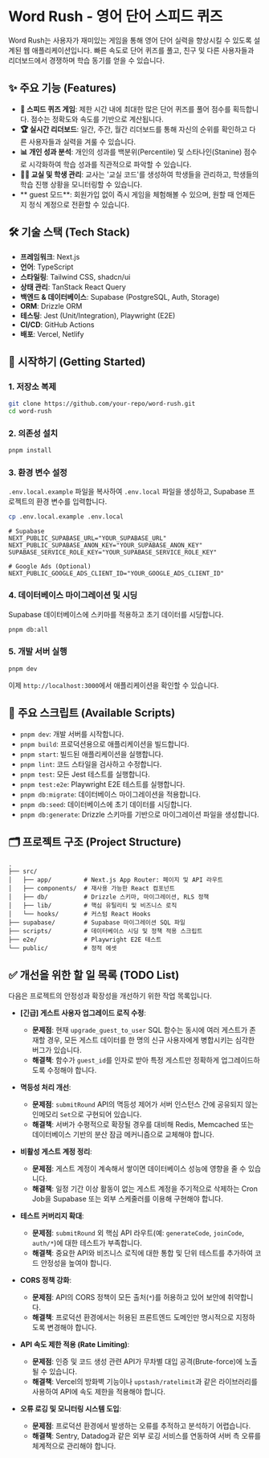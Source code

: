 # Word Rush - 영어 단어 스피드 퀴즈

Word Rush는 사용자가 재미있는 게임을 통해 영어 단어 실력을 향상시킬 수 있도록 설계된 웹 애플리케이션입니다. 빠른 속도로 단어 퀴즈를 풀고, 친구 및 다른 사용자들과 리더보드에서 경쟁하며 학습 동기를 얻을 수 있습니다.

## ✨ 주요 기능 (Features)

- **🚀 스피드 퀴즈 게임**: 제한 시간 내에 최대한 많은 단어 퀴즈를 풀어 점수를 획득합니다. 점수는 정확도와 속도를 기반으로 계산됩니다.
- **🏆 실시간 리더보드**: 일간, 주간, 월간 리더보드를 통해 자신의 순위를 확인하고 다른 사용자들과 실력을 겨룰 수 있습니다.
- **📊 개인 성과 분석**: 개인의 성과를 백분위(Percentile) 및 스타나인(Stanine) 점수로 시각화하여 학습 성과를 직관적으로 파악할 수 있습니다.
- **🧑‍🏫 교실 및 학생 관리**: 교사는 '교실 코드'를 생성하여 학생들을 관리하고, 학생들의 학습 진행 상황을 모니터링할 수 있습니다.
- ** guest 모드**: 회원가입 없이 즉시 게임을 체험해볼 수 있으며, 원할 때 언제든지 정식 계정으로 전환할 수 있습니다.

## 🛠️ 기술 스택 (Tech Stack)

- **프레임워크**: Next.js
- **언어**: TypeScript
- **스타일링**: Tailwind CSS, shadcn/ui
- **상태 관리**: TanStack React Query
- **백엔드 & 데이터베이스**: Supabase (PostgreSQL, Auth, Storage)
- **ORM**: Drizzle ORM
- **테스팅**: Jest (Unit/Integration), Playwright (E2E)
- **CI/CD**: GitHub Actions
- **배포**: Vercel, Netlify

## 🚀 시작하기 (Getting Started)

### 1. 저장소 복제

```bash
git clone https://github.com/your-repo/word-rush.git
cd word-rush
```

### 2. 의존성 설치

```bash
pnpm install
```

### 3. 환경 변수 설정

`.env.local.example` 파일을 복사하여 `.env.local` 파일을 생성하고, Supabase 프로젝트의 환경 변수를 입력합니다.

```bash
cp .env.local.example .env.local
```

```.env
# Supabase
NEXT_PUBLIC_SUPABASE_URL="YOUR_SUPABASE_URL"
NEXT_PUBLIC_SUPABASE_ANON_KEY="YOUR_SUPABASE_ANON_KEY"
SUPABASE_SERVICE_ROLE_KEY="YOUR_SUPABASE_SERVICE_ROLE_KEY"

# Google Ads (Optional)
NEXT_PUBLIC_GOOGLE_ADS_CLIENT_ID="YOUR_GOOGLE_ADS_CLIENT_ID"
```

### 4. 데이터베이스 마이그레이션 및 시딩

Supabase 데이터베이스에 스키마를 적용하고 초기 데이터를 시딩합니다.

```bash
pnpm db:all
```

### 5. 개발 서버 실행

```bash
pnpm dev
```

이제 `http://localhost:3000`에서 애플리케이션을 확인할 수 있습니다.

## 📜 주요 스크립트 (Available Scripts)

- `pnpm dev`: 개발 서버를 시작합니다.
- `pnpm build`: 프로덕션용으로 애플리케이션을 빌드합니다.
- `pnpm start`: 빌드된 애플리케이션을 실행합니다.
- `pnpm lint`: 코드 스타일을 검사하고 수정합니다.
- `pnpm test`: 모든 Jest 테스트를 실행합니다.
- `pnpm test:e2e`: Playwright E2E 테스트를 실행합니다.
- `pnpm db:migrate`: 데이터베이스 마이그레이션을 적용합니다.
- `pnpm db:seed`: 데이터베이스에 초기 데이터를 시딩합니다.
- `pnpm db:generate`: Drizzle 스키마를 기반으로 마이그레이션 파일을 생성합니다.

## 🗂️ 프로젝트 구조 (Project Structure)

```
.
├── src/
│   ├── app/         # Next.js App Router: 페이지 및 API 라우트
│   ├── components/  # 재사용 가능한 React 컴포넌트
│   ├── db/          # Drizzle 스키마, 마이그레이션, RLS 정책
│   ├── lib/         # 핵심 유틸리티 및 비즈니스 로직
│   └── hooks/       # 커스텀 React Hooks
├── supabase/        # Supabase 마이그레이션 SQL 파일
├── scripts/         # 데이터베이스 시딩 및 정책 적용 스크립트
├── e2e/             # Playwright E2E 테스트
└── public/          # 정적 에셋
```

## ✅ 개선을 위한 할 일 목록 (TODO List)

다음은 프로젝트의 안정성과 확장성을 개선하기 위한 작업 목록입니다.

- **[긴급] 게스트 사용자 업그레이드 로직 수정**:
  - **문제점**: 현재 `upgrade_guest_to_user` SQL 함수는 동시에 여러 게스트가 존재할 경우, 모든 게스트 데이터를 한 명의 신규 사용자에게 병합시키는 심각한 버그가 있습니다.
  - **해결책**: 함수가 `guest_id`를 인자로 받아 특정 게스트만 정확하게 업그레이드하도록 수정해야 합니다.

- **멱등성 처리 개선**:
  - **문제점**: `submitRound` API의 멱등성 제어가 서버 인스턴스 간에 공유되지 않는 인메모리 `Set`으로 구현되어 있습니다.
  - **해결책**: 서버가 수평적으로 확장될 경우를 대비해 Redis, Memcached 또는 데이터베이스 기반의 분산 잠금 메커니즘으로 교체해야 합니다.

- **비활성 게스트 계정 정리**:
  - **문제점**: 게스트 계정이 계속해서 쌓이면 데이터베이스 성능에 영향을 줄 수 있습니다.
  - **해결책**: 일정 기간 이상 활동이 없는 게스트 계정을 주기적으로 삭제하는 Cron Job을 Supabase 또는 외부 스케줄러를 이용해 구현해야 합니다.

- **테스트 커버리지 확대**:
  - **문제점**: `submitRound` 외 핵심 API 라우트(예: `generateCode`, `joinCode`, `auth/*`)에 대한 테스트가 부족합니다.
  - **해결책**: 중요한 API와 비즈니스 로직에 대한 통합 및 단위 테스트를 추가하여 코드 안정성을 높여야 합니다.

- **CORS 정책 강화**:
  - **문제점**: API의 CORS 정책이 모든 출처(`*`)를 허용하고 있어 보안에 취약합니다.
  - **해결책**: 프로덕션 환경에서는 허용된 프론트엔드 도메인만 명시적으로 지정하도록 변경해야 합니다.

- **API 속도 제한 적용 (Rate Limiting)**:
  - **문제점**: 인증 및 코드 생성 관련 API가 무차별 대입 공격(Brute-force)에 노출될 수 있습니다.
  - **해결책**: Vercel의 방화벽 기능이나 `upstash/ratelimit`과 같은 라이브러리를 사용하여 API에 속도 제한을 적용해야 합니다.

- **오류 로깅 및 모니터링 시스템 도입**:
  - **문제점**: 프로덕션 환경에서 발생하는 오류를 추적하고 분석하기 어렵습니다.
  - **해결책**: Sentry, Datadog과 같은 외부 로깅 서비스를 연동하여 서버 측 오류를 체계적으로 관리해야 합니다.
